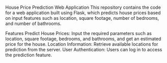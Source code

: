 House Price Prediction Web Application
This repository contains the code for a web application built using Flask, which predicts house prices based on input features such as location, square footage, number of bedrooms, and number of bathrooms.

Features
Predict House Prices: Input the required parameters such as location, square footage, bedrooms, and bathrooms, and get an estimated price for the house.
Location Information: Retrieve available locations for prediction from the server.
User Authentication: Users can log in to access the prediction feature.
